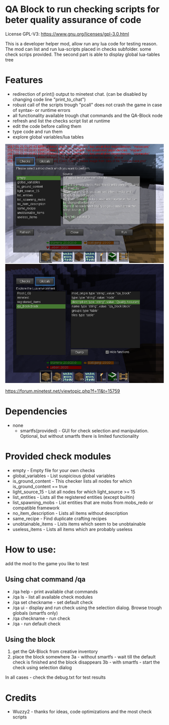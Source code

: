 QA Block to run checking scripts for beter quality assurance of code
=======

License GPL-V3: https://www.gnu.org/licenses/gpl-3.0.html

This is a developer helper mod, allow run any lua code for testing reason. The mod can list and run lua-scripts placed in checks subfolder. some check scrips provided.
The second part is able to display global lua-tables tree

# Features
- redirection of print() output to minetest chat. (can be disabled by changing code line "print_to_chat")
- robust call of the scripts trough "pcall" does not crash the game in case of syntax- or runtime errors
- all functionality available trough chat commands and the QA-Block node
- refresh and list the checks script list at runtime
- edit the code before calling them
- type code and run them
- explore global variables/lua tables

![Screenshot](screenshot_20170121_012152.png)
![Screenshot](screenshot_20170121_011613.png)

https://forum.minetest.net/viewtopic.php?f=11&t=15759

# Dependencies
- none
  - smartfs(provided) - GUI for check selection and manipulation. Optional, but without smartfs there is limited functionality 


# Provided check modules
- empty - Empty file for your own checks
- global_variables - List suspicious global variables
- is_ground_content - This checker lists all nodes for which is_ground_content == true
- light_source_15 - List all nodes for which light_source >= 15
- list_entities - Lists all the registered entities (except builtin)
- list_spawning_mobs - List entities that are mobs from mobs_redo or compatible framework
- no_item_description - Lists all items without description
- same_recipe - Find duplicate crafting recipes
- unobtainable_items - Lists items which seem to be unobtainable
- useless_items - Lists all items which are probably useless

# How to use:
add the mod to the game you like to test

## Using chat command /qa
- /qa help - print available chat commands
- /qa ls - list all available check modules
- /qa set checkname - set default check
- /qa ui - display and run check using the selection dialog. Browse trough globals (smartfs only)
- /qa checkname - run check
- /qa - run default check

## Using the block
1. get the QA-Block from creative inventory
2. place the block somewhere
3a - without smartfs - wait till the default check is finished and the block disappears
3b - with smartfs - start the check using selection dialog

In all cases - check the debug.txt for test results


# Credits
- Wuzzy2 - thanks for ideas, code optimizations and the most check scripts
